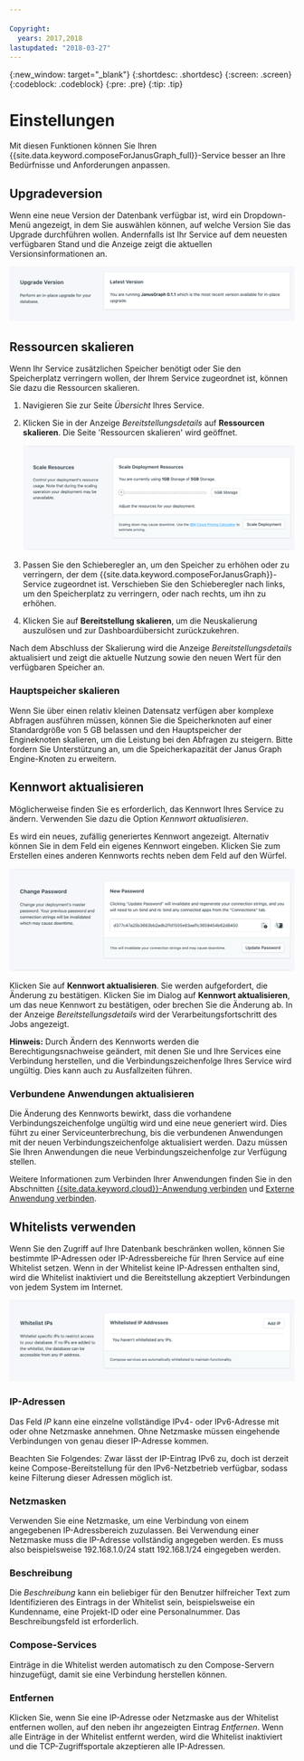 ```yaml
---

Copyright:
  years: 2017,2018
lastupdated: "2018-03-27"
---
```


{:new_window: target="_blank"}
{:shortdesc: .shortdesc}
{:screen: .screen}
{:codeblock: .codeblock}
{:pre: .pre}
{:tip: .tip}

# Einstellungen

Mit diesen Funktionen können Sie Ihren {{site.data.keyword.composeForJanusGraph_full}}-Service besser an Ihre Bedürfnisse und Anforderungen anpassen.


## Upgradeversion

Wenn eine neue Version der Datenbank verfügbar ist, wird ein Dropdown-Menü angezeigt, in dem Sie auswählen können, auf welche Version Sie das Upgrade durchführen wollen. Andernfalls ist Ihr Service auf dem neuesten verfügbaren Stand und die Anzeige zeigt die aktuellen Versionsinformationen an.

![Versionsanzeige](./images/janusgraph-version-show.png "Versionsanzeige")


## Ressourcen skalieren

Wenn Ihr Service zusätzlichen Speicher benötigt oder Sie den Speicherplatz verringern wollen, der Ihrem Service zugeordnet ist, können Sie dazu die Ressourcen skalieren.

1. Navigieren Sie zur Seite _Übersicht_ Ihres Service.
2. Klicken Sie in der Anzeige _Bereitstellungsdetails_ auf **Ressourcen skalieren**. Die Seite 'Ressourcen skalieren' wird geöffnet.

    ![Seite 'Ressourcen skalieren'](./images/janusgraph-scale-show.png "Seite 'Ressourcen skalieren'")

3. Passen Sie den Schieberegler an, um den Speicher zu erhöhen oder zu verringern, der dem {{site.data.keyword.composeForJanusGraph}}-Service zugeordnet ist. Verschieben Sie den Schieberegler nach links, um den Speicherplatz zu verringern, oder nach rechts, um ihn zu erhöhen.
4. Klicken Sie auf **Bereitstellung skalieren**, um die Neuskalierung auszulösen und zur Dashboardübersicht zurückzukehren. 

Nach dem Abschluss der Skalierung wird die Anzeige _Bereitstellungsdetails_ aktualisiert und zeigt die aktuelle Nutzung sowie den neuen Wert für den verfügbaren Speicher an.

### Hauptspeicher skalieren

Wenn Sie über einen relativ kleinen Datensatz verfügen aber komplexe Abfragen ausführen müssen, können Sie die Speicherknoten auf einer Standardgröße von 5 GB belassen und den Hauptspeicher der Engineknoten skalieren, um die Leistung bei den Abfragen zu steigern. Bitte fordern Sie Unterstützung an, um die Speicherkapazität der Janus Graph Engine-Knoten zu erweitern. 


## Kennwort aktualisieren

Möglicherweise finden Sie es erforderlich, das Kennwort Ihres Service zu ändern. Verwenden Sie dazu die Option _Kennwort aktualisieren_. 

Es wird ein neues, zufällig generiertes Kennwort angezeigt. Alternativ können Sie in dem Feld ein eigenes Kennwort eingeben. Klicken Sie zum Erstellen eines anderen Kennworts rechts neben dem Feld auf den Würfel. 
  
![Kennwort für etcd aktualisieren](./images/janusgraph-update-password.png "Automatischer Kennwortgenerator")

Klicken Sie auf **Kennwort aktualisieren**. Sie werden aufgefordert, die Änderung zu bestätigen. Klicken Sie im Dialog auf **Kennwort aktualisieren**, um das neue Kennwort zu bestätigen, oder brechen Sie die Änderung ab. In der Anzeige _Bereitstellungsdetails_ wird der Verarbeitungsfortschritt des Jobs angezeigt.

**Hinweis:** Durch Ändern des Kennworts werden die Berechtigungsnachweise geändert, mit denen Sie und Ihre Services eine Verbindung herstellen, und die Verbindungszeichenfolge Ihres Service wird ungültig. Dies kann auch zu Ausfallzeiten führen.

### Verbundene Anwendungen aktualisieren
Die Änderung des Kennworts bewirkt, dass die vorhandene Verbindungszeichenfolge ungültig wird und eine neue generiert wird. Dies führt zu einer Serviceunterbrechung, bis die verbundenen Anwendungen mit der neuen Verbindungszeichenfolge aktualisiert werden. Dazu müssen Sie Ihren Anwendungen die neue Verbindungszeichenfolge zur Verfügung stellen.

Weitere Informationen zum Verbinden Ihrer Anwendungen finden Sie in den Abschnitten [{{site.data.keyword.cloud}}-Anwendung verbinden](./connecting-bluemix-app.html)
und [Externe Anwendung verbinden](./connecting-external.html).


## Whitelists verwenden

Wenn Sie den Zugriff auf Ihre Datenbank beschränken wollen, können Sie bestimmte IP-Adressen oder IP-Adressbereiche für Ihren Service auf eine Whitelist setzen. Wenn in der Whitelist keine IP-Adressen enthalten sind, wird die Whitelist inaktiviert und die Bereitstellung akzeptiert Verbindungen von jedem System im Internet.

![IP-Adressen auf Whitelist setzen](./images/janusgraph-whitelist-show.png "Felder der Whitelist.")

### IP-Adressen
Das Feld *IP* kann eine einzelne vollständige IPv4- oder IPv6-Adresse mit oder ohne Netzmaske annehmen. Ohne Netzmaske müssen eingehende Verbindungen von genau dieser IP-Adresse kommen. 

Beachten Sie Folgendes: Zwar lässt der IP-Eintrag IPv6 zu, doch ist derzeit keine Compose-Bereitstellung für den IPv6-Netzbetrieb verfügbar, sodass keine Filterung dieser Adressen möglich ist.

### Netzmasken
Verwenden Sie eine Netzmaske, um eine Verbindung von einem angegebenen IP-Adressbereich zuzulassen. Bei Verwendung einer Netzmaske muss die IP-Adresse vollständig angegeben werden. Es muss also beispielsweise 192.168.1.0/24 statt 192.168.1/24 eingegeben werden.

### Beschreibung
Die *Beschreibung* kann ein beliebiger für den Benutzer hilfreicher Text zum Identifizieren des Eintrags in der Whitelist sein, beispielsweise ein Kundenname, eine Projekt-ID oder eine Personalnummer. Das Beschreibungsfeld ist erforderlich.

### Compose-Services
Einträge in die Whitelist werden automatisch zu den Compose-Servern hinzugefügt, damit sie eine Verbindung herstellen können.

### Entfernen
Klicken Sie, wenn Sie eine IP-Adresse oder Netzmaske aus der Whitelist entfernen wollen, auf den neben ihr angezeigten Eintrag *Entfernen*.
Wenn alle Einträge in der Whitelist entfernt werden, wird die Whitelist inaktiviert und die TCP-Zugriffsportale akzeptieren alle IP-Adressen.
